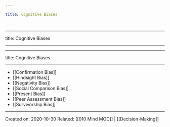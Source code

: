 ```yaml
---
title: Cognitive Biases 
---
```

---

title: Cognitive Biases
 
---
---

title: Cognitive Biases
 
---

- [[Confirmation Bias]]
- [[Hindsight Bias]]
- [[Negativity Bias]]
- [[Social Comparison Bias]]
- [[Present Bias]]
- [[Peer Assessment Bias]]
- [[Survivorship Bias]]

-------------------
Created on: 2020-10-30
Related: [[010 Mind MOC]] | [[Decision-Making]]
